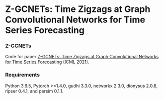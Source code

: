 # Z-GCNETs: Time Zigzags at Graph Convolutional Networks for Time Series Forecasting

### Z-GCNETs
Code for paper [Z-GCNETs: Time Zigzags at Graph Convolutional Networks for Time Series Forecasting](https://arxiv.org/abs/2105.04100) (ICML 2021).

### Requirements
Python 3.6.5, Pytorch >=1.4.0, gudhi 3.3.0, networkx 2.3.0, dionysus 2.0.8, ripser 0.4.1, and persim 0.1.1.
